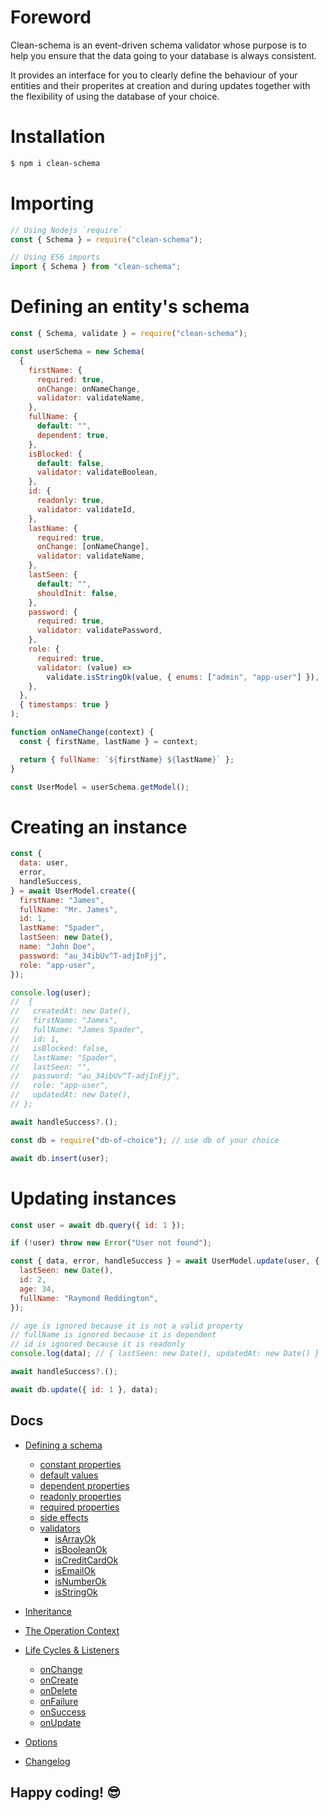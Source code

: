 # Foreword

Clean-schema is an event-driven schema validator whose purpose is to help you ensure that the data going to your database is always consistent.

It provides an interface for you to clearly define the behaviour of your entities and their properites at creation and during updates together with the flexibility of using the database of your choice.

# Installation

```bash
$ npm i clean-schema
```

# Importing

```js
// Using Nodejs `require`
const { Schema } = require("clean-schema");

// Using ES6 imports
import { Schema } from "clean-schema";
```

# Defining an entity's schema

```js
const { Schema, validate } = require("clean-schema");

const userSchema = new Schema(
  {
    firstName: {
      required: true,
      onChange: onNameChange,
      validator: validateName,
    },
    fullName: {
      default: "",
      dependent: true,
    },
    isBlocked: {
      default: false,
      validator: validateBoolean,
    },
    id: {
      readonly: true,
      validator: validateId,
    },
    lastName: {
      required: true,
      onChange: [onNameChange],
      validator: validateName,
    },
    lastSeen: {
      default: "",
      shouldInit: false,
    },
    password: {
      required: true,
      validator: validatePassword,
    },
    role: {
      required: true,
      validator: (value) =>
        validate.isStringOk(value, { enums: ["admin", "app-user"] }),
    },
  },
  { timestamps: true }
);

function onNameChange(context) {
  const { firstName, lastName } = context;

  return { fullName: `${firstName} ${lastName}` };
}

const UserModel = userSchema.getModel();
```

# Creating an instance

```js
const {
  data: user,
  error,
  handleSuccess,
} = await UserModel.create({
  firstName: "James",
  fullName: "Mr. James",
  id: 1,
  lastName: "Spader",
  lastSeen: new Date(),
  name: "John Doe",
  password: "au_34ibUv^T-adjInFjj",
  role: "app-user",
});

console.log(user);
//  {
//   createdAt: new Date(),
//   firstName: "James",
//   fullName: "James Spader",
//   id: 1,
//   isBlocked: false,
//   lastName: "Spader",
//   lastSeen: "",
//   password: "au_34ibUv^T-adjInFjj",
//   role: "app-user",
//   updatedAt: new Date(),
// };

await handleSuccess?.();

const db = require("db-of-choice"); // use db of your choice

await db.insert(user);
```

# Updating instances

```js
const user = await db.query({ id: 1 });

if (!user) throw new Error("User not found");

const { data, error, handleSuccess } = await UserModel.update(user, {
  lastSeen: new Date(),
  id: 2,
  age: 34,
  fullName: "Raymond Reddington",
});

// age is ignored because it is not a valid property
// fullName is ignored because it is dependent
// id is ignored because it is readonly
console.log(data); // { lastSeen: new Date(), updatedAt: new Date() }

await handleSuccess?.();

await db.update({ id: 1 }, data);
```

## Docs

- [Defining a schema](./docs/v2.5.10/schema/definition/index.md#defining-a-schema)
  - [constant properties](./docs/v1.5.0/schema/definition/constants.md#constant-properties-v150)
  - [default values](./docs/v1.4.10/schema/definition/defaults.md#default-values)
  - [dependent properties](./docs/v1.4.10/schema/definition/dependents.md#dependent-properties)
  - [readonly properties](./docs/v1.4.10/schema/definition/readonly.md#readonly-properties)
  - [required properties](./docs/v1.5.0/schema/definition/required.md#required-properties)
  - [side effects](./docs/v2.1.0/schema/definition/side-effects.md#side-effect-properties)
  - [validators](./docs/v1.4.6/validate/index.md#validators)
    - [isArrayOk](./docs/v1.4.6/validate/isArrayOk.md)
    - [isBooleanOk](./docs/v1.4.6/validate/isBooleanOk.md)
    - [isCreditCardOk](./docs/v1.4.6/validate/isCreditCardOk.md)
    - [isEmailOk](./docs/v1.4.6/validate/isEmailOk.md)
    - [isNumberOk](./docs/v1.4.6/validate/isNumberOk.md)
    - [isStringOk](./docs/v1.4.6/validate/isStringOk.md)
- [Inheritance](./docs/v1.4.6/schema/inheritance.md#schema-inheritance)
- [The Operation Context](./docs/v2.5.0/schema/definition/life-cycles.md#the-operation-context)
- [Life Cycles & Listeners](./docs/v2.5.10/schema/definition/life-cycles.md#life-cycle-listeners)
  - [onChange](./docs/v2.5.10/schema/definition/life-cycles.md#onchange)
  - [onCreate](./docs/v2.5.10/schema/definition/life-cycles.md#oncreate)
  - [onDelete](./docs/v2.5.10/schema/definition/life-cycles.md#ondelete)
  - [onFailure](./docs/v2.5.10/schema/definition/life-cycles.md#onfailure)
  - [onSuccess](./docs/v2.5.10/schema/definition/life-cycles.md#onsuccess)
  - [onUpdate](./docs/v2.5.10/schema/definition/life-cycles.md#onupdate)
- [Options](./docs/v1.4.7/schema/definitions.md#options)

- [Changelog](./docs/v2.5.11/CHANGELOG.md#changelog)

## Happy coding! 😎
